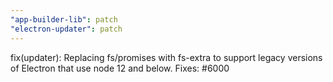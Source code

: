 ```yaml
---
"app-builder-lib": patch
"electron-updater": patch
---
```


fix(updater): Replacing fs/promises with fs-extra to support legacy versions of Electron that use node 12 and below. Fixes: #6000
